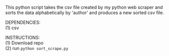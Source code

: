 This python script takes the csv file created by my python web scraper and sorts the data alphabetically by 'author' and produces a new sorted csv file.

DEPENDENCIES:<br/>
(1) csv

INSTRUCTIONS:<br/>
(1) Download repo<br/>
(2) run `python sort_scrape.py`


